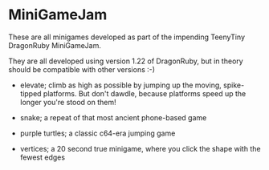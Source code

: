 MiniGameJam
===========

These are all minigames developed as part of the impending TeenyTiny DragonRuby MiniGameJam.

They are all developed using version 1.22 of DragonRuby, but in theory should be compatible
with other versions :-)

* elevate; climb as high as possible by jumping up the moving, spike-tipped platforms. But don't dawdle, because platforms speed up the longer you're stood on them!

* snake; a repeat of that most ancient phone-based game

* purple turtles; a classic c64-era jumping game

* vertices; a 20 second true minigame, where you click the shape with the fewest edges